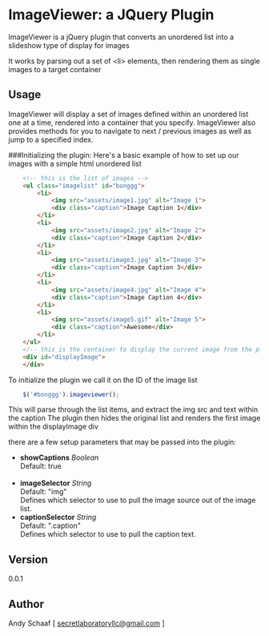 ImageViewer: a JQuery Plugin
===========

ImageViewer is a jQuery plugin that converts an unordered list into a slideshow type of display for images

It works by parsing out a set of &lt;li&gt; elements, then rendering them as single images to a target container
	
## Usage
ImageViewer will display a set of images defined within an unordered list one at a time, rendered into a container that you specify.
ImageViewer also provides methods for you to navigate to next / previous images as well as jump to a specified index.

###Initializing the plugin:
Here's a basic example of how to set up our images with a simple html unordered list

```html
	<!-- this is the list of images -->
	<ul class="imagelist" id="bonggg">
		<li>
			<img src="assets/image1.jpg" alt="Image 1">
			<div class="caption">Image Caption 1</div>
		</li>
		<li>
			<img src="assets/image2.jpg" alt="Image 2">
			<div class="caption">Image Caption 2</div>
		</li>
		<li>
			<img src="assets/image3.jpg" alt="Image 3">
			<div class="caption">Image Caption 3</div>
		</li>
		<li>
			<img src="assets/image4.jpg" alt="Image 4">
			<div class="caption">Image Caption 4</div>
		</li>
		<li>
			<img src="assets/image5.gif" alt="Image 5">
			<div class="caption">Awesome</div>
		</li>
	</ul>
	<!-- this is the container to display the current image from the plugin -->
	<div id="displayImage">
	</div>
```

To initialize the plugin we call it on the ID of the image list
```javascript
	$('#bonggg').imageviewer();
```
This will parse through the list items, and extract the img src and text within the caption
The plugin then hides the original list and renders the first image within the displayImage div

there are a few setup parameters that may be passed into the plugin:
<ul>
	<li>
		<b>showCaptions</b>
		<i>Boolean</i><br/>
		Default: true<br/>
		<br/>
	</li>
	<li>
		<b>imageSelector</b>
		<i>String</i><br/>
		Default: "img"<br/>
		Defines which selector to use to pull the image source out of the image list.
		<br/>
	</li>
	<li>
		<b>captionSelector</b>
		<i>String</i><br/>
		Default: ".caption"<br/>
		Defines which selector to use to pull the caption text.
		<br/>
	</li>
</ul>


## Version
0.0.1

## Author
Andy Schaaf [ secretlaboratoryllc@gmail.com ]
